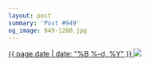 ```yaml
---
layout: post
summary: 'Post #949'
og_image: 949-1280.jpg
---
```


<p>
 <time>
  <a href="/949">
   {{ page.date | date: "%B %-d, %Y" }}
  </a>
 </time>
 <a href="/949">
  <img data-taken="10/7/2019" sizes="(min-width: 700px) 50vw, calc(100vw - 2rem)" src="{{ site.assets_url }}/949-640.jpg" srcset="{{ site.assets_url }}/949-320.jpg 320w, {{ site.assets_url }}/949-640.jpg 640w, {{ site.assets_url }}/949-960.jpg 960w, {{ site.assets_url }}/949-1280.jpg 1280w"/>
 </a>
</p>
